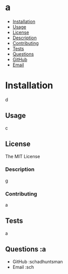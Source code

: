 # a
* [Installation](#installation)
* [Usage](#usage)
* [License](#license)
* [Description](#description)
* [Contributing](#contributing)
* [Tests](#tests)
* [Questions](#qustions)
* [GitHub](#github)
* [Email](#email)
# Installation
d
## Usage
c
## License
The MIT License
### Description
g
### Contributing
a
## Tests
a

## Questions :a
* GitHub :schadhuntsman 
* Email :sch